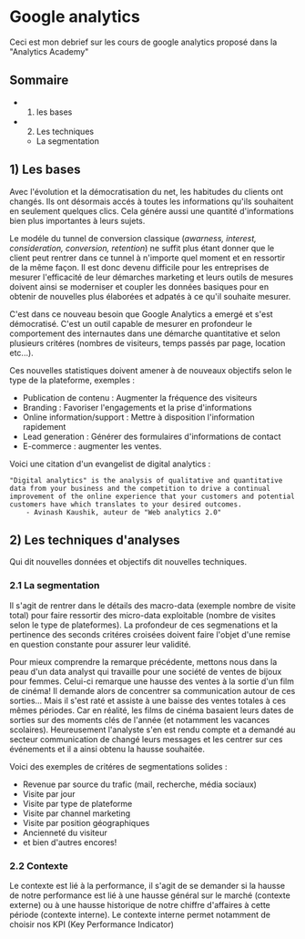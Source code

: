 # Google analytics

Ceci est mon debrief sur les cours de google analytics proposé dans la "Analytics Academy"

## Sommaire 

* 1) les bases 
* 2) Les techniques
    - La segmentation

## 1) Les bases

Avec l'évolution et la démocratisation du net, les habitudes du clients ont changés. Ils ont désormais accés à toutes les informations qu'ils souhaitent en seulement quelques clics. Cela génére aussi une quantité d'informations bien plus importantes à leurs sujets. 

Le modéle du tunnel de conversion classique (_awarness, interest, consideration, conversion, retention_) ne suffit plus étant donner que le client peut rentrer dans ce tunnel à n'importe quel moment et en ressortir de la même façon. Il est donc devenu difficile pour les entreprises de mesurer l'efficacité de leur démarches marketing et leurs outils de mesures doivent ainsi se moderniser et coupler les données basiques pour en obtenir de nouvelles plus élaborées et adpatés à ce qu'il souhaite mesurer.

C'est dans ce nouveau besoin que Google Analytics a emergé et s'est démocratisé. C'est un outil capable de mesurer en profondeur le comportement des internautes dans une démarche quantitative et selon plusieurs critéres (nombres de visiteurs, temps passés par page, location etc...).

Ces nouvelles statistiques doivent amener à de nouveaux objectifs selon le type de la plateforme, exemples : 

* Publication de contenu : Augmenter la fréquence des visiteurs
* Branding : Favoriser l'engagements et la prise d'informations
* Online information/support : Mettre à disposition l'information rapidement
* Lead generation : Générer des formulaires d'informations de contact
* E-commerce : augmenter les ventes.

Voici une citation d'un evangelist de digital analytics : 

    "Digital analytics" is the analysis of qualitative and quantitative data from your business and the competition to drive a continual improvement of the online experience that your customers and potential customers have which translates to your desired outcomes.
        - Avinash Kaushik, auteur de "Web analytics 2.0"

## 2) Les techniques d'analyses

Qui dit nouvelles données et objectifs dit nouvelles techniques.

### 2.1 La segmentation

Il s'agit de rentrer dans le détails des macro-data (exemple nombre de visite total) pour faire ressortir des micro-data exploitable (nombre de visites selon le type de plateformes). La profondeur de ces segmenations et la pertinence des seconds critéres croisées doivent faire l'objet d'une remise en question constante pour assurer leur validité. 

Pour mieux comprendre la remarque précédente, mettons nous dans la peau d'un data analyst qui travaille pour une société de ventes de bijoux pour femmes. Celui-ci remarque une hausse des ventes à la sortie d'un film de cinéma! Il demande alors de concentrer sa communication autour de ces sorties... Mais il s'est raté et assiste à une baisse des ventes totales à ces mêmes périodes. Car en réalité, les films de cinéma basaient leurs dates de sorties sur des moments clés de l'année (et notamment les vacances scolaires). Heureusement l'analyste s'en est rendu compte et a demandé au secteur communication de changé leurs messages et les centrer sur ces événements et il a ainsi obtenu la hausse souhaitée.

Voici des exemples de critéres de segmentations solides : 

* Revenue par source du trafic (mail, recherche, média sociaux)
* Visite par jour
* Visite par type de plateforme
* Visite par channel marketing
* Visite par position géographiques
* Ancienneté du visiteur
* et bien d'autres encores!

### 2.2 Contexte

Le contexte est lié à la performance, il s'agit de se demander si la hausse de notre performance est lié à une hausse général sur le marché (contexte externe) ou à une hausse historique de notre chiffre d'affaires à cette période (contexte interne). Le contexte interne permet notamment de choisir nos KPI (Key Performance Indicator)